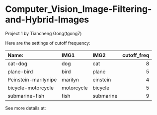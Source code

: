 # Computer_Vision_Image-Filtering-and-Hybrid-Images
Project 1 by Tiancheng Gong(tgong7)

Here are the settings of cutoff frequency:

|Name:	               |IMG1      |IMG2     |cutoff_freq |
|:---------------------|:---------|:--------|-----------:|
|cat-dog               |dog       |cat      |           8|
|plane-bird            |bird      |plane    |           5|
|Peinstein-marilynipe  |marilyn   |einstein |           4|
|bicycle-motorcycle    |motorcycle|bicycle  |           5|
|submarine-fish        |fish      |submarine|           9|

See more details at:
